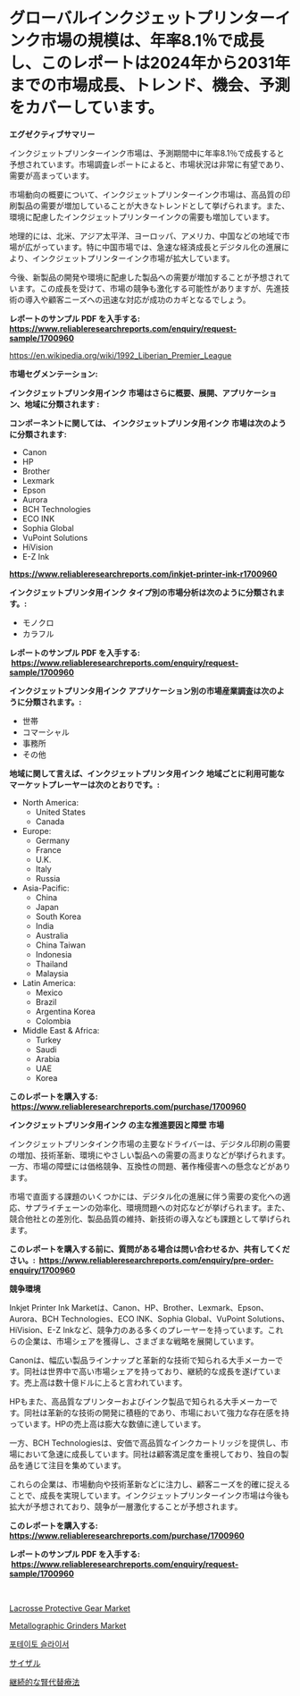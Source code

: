 <p><h1>グローバルインクジェットプリンターインク市場の規模は、年率8.1％で成長し、このレポートは2024年から2031年までの市場成長、トレンド、機会、予測をカバーしています。</h1></p><p><strong>エグゼクティブサマリー</strong></p>
<p><p>インクジェットプリンターインク市場は、予測期間中に年率8.1％で成長すると予想されています。市場調査レポートによると、市場状況は非常に有望であり、需要が高まっています。</p><p>市場動向の概要について、インクジェットプリンターインク市場は、高品質の印刷製品の需要が増加していることが大きなトレンドとして挙げられます。また、環境に配慮したインクジェットプリンターインクの需要も増加しています。</p><p>地理的には、北米、アジア太平洋、ヨーロッパ、アメリカ、中国などの地域で市場が広がっています。特に中国市場では、急速な経済成長とデジタル化の進展により、インクジェットプリンターインク市場が拡大しています。</p><p>今後、新製品の開発や環境に配慮した製品への需要が増加することが予想されています。この成長を受けて、市場の競争も激化する可能性がありますが、先進技術の導入や顧客ニーズへの迅速な対応が成功のカギとなるでしょう。</p></p>
<p><strong>レポートのサンプル PDF を入手する: <a href="https://www.reliableresearchreports.com/enquiry/request-sample/1700960">https://www.reliableresearchreports.com/enquiry/request-sample/1700960</a></strong></p>
<p><a href="https://en.wikipedia.org/wiki/1992_Liberian_Premier_League">https://en.wikipedia.org/wiki/1992_Liberian_Premier_League</a></p>
<p><strong>市場セグメンテーション:</strong></p>
<p><strong> インクジェットプリンタ用インク 市場はさらに概要、展開、アプリケーション、地域に分類されます :</strong></p>
<p><strong>コンポーネントに関しては、 インクジェットプリンタ用インク 市場は次のように分類されます: &nbsp;</strong></p>
<p><ul><li>Canon</li><li>HP</li><li>Brother</li><li>Lexmark</li><li>Epson</li><li>Aurora</li><li>BCH Technologies</li><li>ECO INK</li><li>Sophia Global</li><li>VuPoint Solutions</li><li>HiVision</li><li>E-Z Ink</li></ul></p>
<p><strong><a href="https://www.reliableresearchreports.com/inkjet-printer-ink-r1700960">https://www.reliableresearchreports.com/inkjet-printer-ink-r1700960</a></strong></p>
<p><strong> インクジェットプリンタ用インク タイプ別の市場分析は次のように分類されます。:</strong></p>
<p><ul><li>モノクロ</li><li>カラフル</li></ul></p>
<p><strong>レポートのサンプル PDF を入手する: &nbsp;<a href="https://www.reliableresearchreports.com/enquiry/request-sample/1700960">https://www.reliableresearchreports.com/enquiry/request-sample/1700960</a></strong></p>
<p><strong> インクジェットプリンタ用インク アプリケーション別の市場産業調査は次のように分類されます。:</strong></p>
<p><ul><li>世帯</li><li>コマーシャル</li><li>事務所</li><li>その他</li></ul></p>
<p><strong>地域に関して言えば、インクジェットプリンタ用インク 地域ごとに利用可能なマーケットプレーヤーは次のとおりです。:</strong></p>
<p><ul>
    <li>
        North America:
        <ul>
            <li>United States</li>
            <li>Canada</li>
        </ul>
    </li>
    <li>
        Europe:
        <ul>
            <li>Germany</li>
            <li>France</li>
            <li>U.K.</li>
            <li>Italy</li>
            <li>Russia</li>
        </ul>
    </li>
    <li>
        Asia-Pacific:
        <ul>
            <li>China</li>
            <li>Japan</li>
            <li>South Korea</li>
            <li>India</li>
            <li>Australia</li>
            <li>China Taiwan</li>
            <li>Indonesia</li>
            <li>Thailand</li>
            <li>Malaysia</li>
        </ul>
    </li>
    <li>
        Latin America:
        <ul>
            <li>Mexico</li>
            <li>Brazil</li>
            <li>Argentina Korea</li>
            <li>Colombia</li>
        </ul>
    </li>
    <li>
        Middle East & Africa:
        <ul>
            <li>Turkey</li>
            <li>Saudi</li>
            <li>Arabia</li>
            <li>UAE</li>
            <li>Korea</li>
        </ul>
    </li>
    </ul></p>
<p><strong>このレポートを購入する: &nbsp;<a href="https://www.reliableresearchreports.com/purchase/1700960">https://www.reliableresearchreports.com/purchase/1700960</a></strong></p>
<p><strong>インクジェットプリンタ用インク の主な推進要因と障壁 市場</strong></p>
<p><p>インクジェットプリンタインク市場の主要なドライバーは、デジタル印刷の需要の増加、技術革新、環境にやさしい製品への需要の高まりなどが挙げられます。一方、市場の障壁には価格競争、互換性の問題、著作権侵害への懸念などがあります。</p><p>市場で直面する課題のいくつかには、デジタル化の進展に伴う需要の変化への適応、サプライチェーンの効率化、環境問題への対応などが挙げられます。また、競合他社との差別化、製品品質の維持、新技術の導入なども課題として挙げられます。</p></p>
<p><strong>このレポートを購入する前に、質問がある場合は問い合わせるか、共有してください。:&nbsp; <a href="https://www.reliableresearchreports.com/enquiry/pre-order-enquiry/1700960">https://www.reliableresearchreports.com/enquiry/pre-order-enquiry/1700960</a></strong></p>
<p><strong>競争環境</strong></p>
<p><p>Inkjet Printer Ink Marketは、Canon、HP、Brother、Lexmark、Epson、Aurora、BCH Technologies、ECO INK、Sophia Global、VuPoint Solutions、HiVision、E-Z Inkなど、競争力のある多くのプレーヤーを持っています。これらの企業は、市場シェアを獲得し、さまざまな戦略を展開しています。</p><p>Canonは、幅広い製品ラインナップと革新的な技術で知られる大手メーカーです。同社は世界中で高い市場シェアを持っており、継続的な成長を遂げています。売上高は数十億ドルに上ると言われています。</p><p>HPもまた、高品質なプリンターおよびインク製品で知られる大手メーカーです。同社は革新的な技術の開発に積極的であり、市場において強力な存在感を持っています。HPの売上高は膨大な数値に達しています。</p><p>一方、BCH Technologiesは、安価で高品質なインクカートリッジを提供し、市場において急速に成長しています。同社は顧客満足度を重視しており、独自の製品を通じて注目を集めています。</p><p>これらの企業は、市場動向や技術革新などに注力し、顧客ニーズを的確に捉えることで、成長を実現しています。インクジェットプリンターインク市場は今後も拡大が予想されており、競争が一層激化することが予想されます。</p></p>
<p><strong>このレポートを購入する: &nbsp; <a href="https://www.reliableresearchreports.com/purchase/1700960">https://www.reliableresearchreports.com/purchase/1700960</a></strong></p>
<p><strong>レポートのサンプル PDF を入手する: &nbsp;<a href="https://www.reliableresearchreports.com/enquiry/request-sample/1700960">https://www.reliableresearchreports.com/enquiry/request-sample/1700960</a></strong><strong></strong></p>
<p>&nbsp;</p>
<p><p><a href="https://github.com/EveKerluke2023/Market-Research-Report-List-2/blob/main/lacrosse-protective-gear-market.md">Lacrosse Protective Gear Market</a></p><p><a href="https://issuu.com/reportprime-2/docs/metallographic-grinders-market-size-2030.pptx">Metallographic Grinders Market</a></p><p><a href="https://github.com/LuckeyCorbin/Market-Research-Report-List-2/blob/main/946556041579.md">포테이토 슬라이서</a></p><p><a href="https://github.com/RandallRunte2023/Market-Research-Report-List-2/blob/main/914350231936.md">サイザル</a></p><p><a href="https://medium.com/@gregoriookeefe2023/%E6%8C%81%E7%B6%9A%E7%9A%84%E8%85%8E%E8%87%93%E7%BD%AE%E6%8F%9B%E7%99%82%E6%B3%95%E5%B8%82%E5%A0%B4-%E5%B8%82%E5%A0%B4%E3%82%BB%E3%82%B0%E3%83%A1%E3%83%B3%E3%83%86%E3%83%BC%E3%82%B7%E3%83%A7%E3%83%B3-%E5%9C%B0%E7%90%86%E7%9A%84%E5%9C%B0%E5%9F%9F-2031%E5%B9%B4%E3%81%BE%E3%81%A7%E3%81%AE%E5%B8%82%E5%A0%B4%E4%BA%88%E6%B8%AC-a6470fa6f846">継続的な腎代替療法</a></p></p>